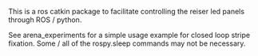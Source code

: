 This is a ros catkin package to facilitate controlling the reiser led panels through ROS / python.

See arena_experiments for a simple usage example for closed loop stripe fixation. Some / all of the rospy.sleep commands may not be necessary.
